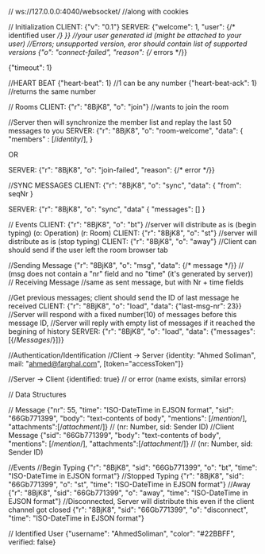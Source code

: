   // ws://127.0.0.0:4040/websocket/ //along with cookies
  
  // Initialization
  CLIENT: {"v": "0.1"}
  SERVER: {"welcome": 1, "user": {/* identified user */} }} //your user generated id (might be attached to your user)
  //Errors; unsupported version, eror should contain list of supported versions
  {"o": "connect-failed", "reason": {/* errors */}}

  {"timeout": 1}


  //HEART BEAT
  {"heart-beat": 1} //1 can be any number
  {"heart-beat-ack": 1} //returns the same number

  // Rooms
  CLIENT: {"r": "8BjK8", "o": "join"} //wants to join the room

  //Server then will synchronize the member list and replay the last 50 messages to you
  SERVER: {"r": "8BjK8", "o": "room-welcome", "data": {
      "members" : [/*identity*/],
  }

  OR

  SERVER: {"r": "8BjK8", "o": "join-failed", "reason": {/* error */}}


  //SYNC MESSAGES
  CLIENT: {"r": "8BjK8", "o": "sync", "data": {
    "from": seqNr
  }

  SERVER: {"r": "8BjK8", "o": "sync", "data" {
    "messages": []
  }

  // Events
  CLIENT: {"r": "8BjK8", "o": "bt"} //server will distribute as is (begin typing) (o: Operation) (r: Room)
  CLIENT: {"r": "8BjK8", "o": "st"} //server will distribute as is (stop typing)
  CLIENT: {"r": "8BjK8", "o": "away"} //Client can should send if the user left the room browser tab
  
  //Sending Message
  {"r": "8BjK8", "o": "msg", "data": {/* message */}} // (msg does not contain a "nr" field and no "time" (it's generated by server))
  // Receiving Message
  //same as sent message, but with Nr + time fields
  
  //Get previous messages; client should send the ID of last message he received
  CLIENT: {"r": "8BjK8", "o": "load", "data": {"last-msg-nr": 23}}
  //Server will respond with a fixed number(10) of messages before this message ID,
  //Server will reply with empty list of messages if it reached the begining of history
  SERVER: {"r": "8BjK8", "o": "load", "data": {"messages": [{/*Messages*/}]}}
  
  //Authentication/Identification
  //Client -> Server
  {identity: "Ahmed Soliman", mail: "ahmed@farghal.com", [token="accessToken"]}
  
  //Server -> Client
  {identified: true} // or error (name exists, similar errors)
  
  
  // Data Structures
  
  // Message
  {"nr": 55, "time": "ISO-DateTime in EJSON format", "sid": "66Gb771399", "body": "text-contents of body", "mentions": [/*mention*/], "attachments":[/*attachment*/]} // (nr: Number, sid: Sender ID)
  //Client Message
  {"sid": "66Gb771399", "body": "text-contents of body", "mentions": [/*mention*/], "attachments":[/*attachment*/]} // (nr: Number, sid: Sender ID)
  
  //Events
  //Begin Typing
  {"r": "8BjK8", "sid": "66Gb771399", "o": "bt", "time": "ISO-DateTime in EJSON format"}
  //Stopped Typing
  {"r": "8BjK8", "sid": "66Gb771399", "o": "st", "time": "ISO-DateTime in EJSON format"}
  //Away
  {"r": "8BjK8", "sid": "66Gb771399", "o": "away", "time": "ISO-DateTime in EJSON format"}
  //Disconnected, Server will distribute this even if the client channel got closed
  {"r": "8BjK8", "sid": "66Gb771399", "o": "disconnect", "time": "ISO-DateTime in EJSON format"}
  
  // Identified User
  {"username": "AhmedSoliman", "color": "#22BBFF", verified: false}